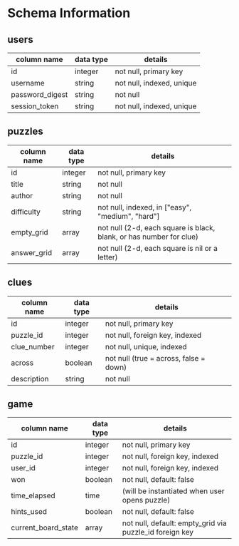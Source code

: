 # Schema Information

## users
column name     | data type | details
----------------|-----------|-----------------------
id              | integer   | not null, primary key
username        | string    | not null, indexed, unique
password_digest | string    | not null
session_token   | string    | not null, indexed, unique

## puzzles
column name | data type | details
------------|-----------|-----------------------
id          | integer   | not null, primary key
title       | string    | not null
author      | string    | not null
difficulty  | string    | not null, indexed, in ["easy", "medium", "hard"]
empty_grid  | array     | not null (2-d, each square is black, blank, or has number for clue)
answer_grid | array     | not null (2-d, each square is nil or a letter)

## clues
column name | data type | details
------------|-----------|-----------------------
id          | integer   | not null, primary key
puzzle_id   | integer   | not null, foreign key, indexed
clue_number | integer   | not null, unique, indexed
across      | boolean   | not null (true = across, false = down)
description | string    | not null

## game
column name | data type | details
------------|-----------|-----------------------
id          | integer   | not null, primary key
puzzle_id   | integer   | not null, foreign key, indexed
user_id     | integer   | not null, foreign key, indexed
won         | boolean   | not null, default: false
time_elapsed| time      | (will be instantiated when user opens puzzle)
hints_used  | boolean   | not null, default: false
current_board_state | array   | not null, default: empty_grid via puzzle_id foreign key
